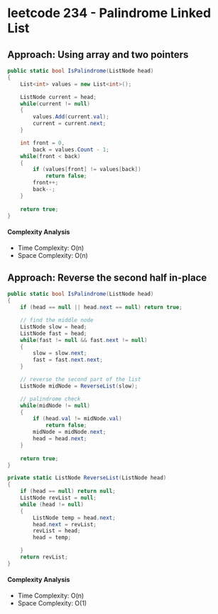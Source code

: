 # leetcode 234 - Palindrome Linked List

## Approach: Using array and two pointers
```C#
public static bool IsPalindrome(ListNode head)
{
    List<int> values = new List<int>();

    ListNode current = head;
    while(current != null)
    {
        values.Add(current.val);
        current = current.next;
    }

    int front = 0,
        back = values.Count - 1;
    while(front < back)
    {
        if (values[front] != values[back])
            return false;
        front++;
        back--;
    }
            
    return true;
}
```
#### Complexity Analysis
* Time Complexity: O(n)
* Space Complexity: O(n)

## Approach: Reverse the second half in-place
```C#
public static bool IsPalindrome(ListNode head)
{
    if (head == null || head.next == null) return true;

    // find the middle node
    ListNode slow = head;
    ListNode fast = head;
    while(fast != null && fast.next != null)
    {
        slow = slow.next;
        fast = fast.next.next;
    }

    // reverse the second part of the list
    ListNode midNode = ReverseList(slow);

    // palindrome check
    while(midNode != null)
    {
        if (head.val != midNode.val)
            return false;
        midNode = midNode.next;
        head = head.next;
    }
            
    return true;
}

private static ListNode ReverseList(ListNode head)
{
    if (head == null) return null;
    ListNode revList = null;
    while (head != null)
    {
        ListNode temp = head.next;
        head.next = revList;
        revList = head;
        head = temp;

    }
    return revList;
}
```
#### Complexity Analysis
* Time Complexity: O(n)
* Space Complexity: O(1)
